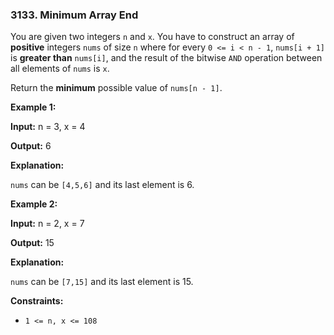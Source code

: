 ### 3133\. Minimum Array End

You are given two integers `n` and `x`. You have to construct an array of **positive** integers `nums` of size `n` where for every `0 <= i < n - 1`, `nums[i + 1]` is **greater than** `nums[i]`, and the result of the bitwise `AND` operation between all elements of `nums` is `x`.

Return the **minimum** possible value of `nums[n - 1]`.

**Example 1:**

**Input:** n = 3, x = 4

**Output:** 6

**Explanation:**

`nums` can be `[4,5,6]` and its last element is 6.

**Example 2:**

**Input:** n = 2, x = 7

**Output:** 15

**Explanation:**

`nums` can be `[7,15]` and its last element is 15.

**Constraints:**

*   `1 <= n, x <= 108`
